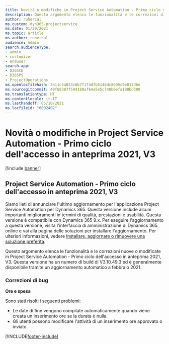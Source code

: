 ```yaml
---
title: Novità o modifiche in Project Service Automation - Primo ciclo dell'accesso in anteprima 2021, V3
description: Questo argomento elenca le funzionalità e le correzioni disponibili in Project Service Automation - Primo ciclo dell'accesso in anteprima 2021, V3.
author: ruhercul
ms.custom: dyn365-projectservice
ms.date: 01/29/2021
ms.topic: article
ms.author: ruhercul
audience: Admin
search.audienceType:
- admin
- customizer
- enduser
search.app:
- D365CE
- D365PS
- ProjectOperations
ms.openlocfilehash: 3a11c5a033c6b7f1f4d7b5146dc8695c9e017d6e
ms.sourcegitcommit: 40f68387f594180af64a5e5c748b6efa188bd300
ms.translationtype: HT
ms.contentlocale: it-IT
ms.lasthandoff: 05/10/2021
ms.locfileid: "6002402"
---
```

# <a name="whats-new-or-changed-in-project-service-automation-early-access-wave-1-2021-v3"></a>Novità o modifiche in Project Service Automation - Primo ciclo dell'accesso in anteprima 2021, V3

[!include [banner](../includes/psa-now-project-operations.md)]

## <a name="project-service-automation-early-access-wave-1-2021-v3"></a>Project Service Automation - Primo ciclo dell'accesso in anteprima 2021, V3

Siamo lieti di annunciare l'ultimo aggiornamento per l'applicazione Project Service Automation per Dynamics 365. Questa versione include alcuni importanti miglioramenti in termini di qualità, prestazioni e usabilità. Questa versione è compatibile con Dynamics 365 9.x. Per eseguire l'aggiornamento a questa versione, visita l'interfaccia di amministrazione di Dynamics 365 online e vai alla pagina delle soluzioni per installare l'aggiornamento. Per ulteriori informazioni, vedere [Installare, aggiornare o rimuovere una soluzione preferita](/power-platform/admin/install-remove-preferred-solution).

Questo argomento elenca le funzionalità e le correzioni nuove o modificate in Project Service Automation - Primo ciclo dell'accesso in anteprima 2021, V3. Questa versione ha un numero di build di V3.10.49.3 ed è generalmente disponibile tramite un aggiornamento automatico a febbraio 2021.


### <a name="bug-fixes"></a>Correzioni di bug

**Ore e spesa**

Sono stati risolti i seguenti problemi:

- Le date di fine vengono compilate automaticamente quando viene creata un inserimento ore se la durata è nulla.
- Gli utenti possono modificare l'attività di un inserimento ore approvato o inviato.


[!INCLUDE[footer-include](../includes/footer-banner.md)]